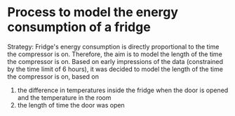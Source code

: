 # Process to model the energy consumption of a fridge

Strategy: 
    Fridge's energy consumption is directly proportional to the time the compressor is on. Therefore, the aim is to model the length of the time the compressor is on.
Based on early impressions of the data (constrained by the time limit of 6 hours), it was decided to model the length of the time the compressor is on, based on 
1. the difference in temperatures inside the fridge when the door is opened and the temperature in the room
2. the length of time the door was open
